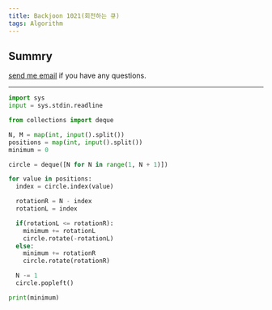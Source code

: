 ```yaml
---
title: Backjoon 1021(회전하는 큐)
tags: Algorithm
---
```


## Summry

[send me email](mailto:jewel7492@gmail.com) if you have any questions.

<!--more-->

---

```python
import sys
input = sys.stdin.readline

from collections import deque

N, M = map(int, input().split())
positions = map(int, input().split())
minimum = 0

circle = deque([N for N in range(1, N + 1)])

for value in positions:
  index = circle.index(value)

  rotationR = N - index
  rotationL = index

  if(rotationL <= rotationR):
    minimum += rotationL
    circle.rotate(-rotationL)
  else:
    minimum += rotationR
    circle.rotate(rotationR)

  N -= 1
  circle.popleft()

print(minimum)
```